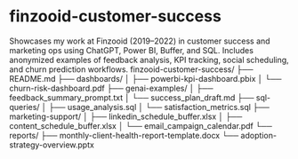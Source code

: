 # finzooid-customer-success
Showcases my work at Finzooid (2019–2022) in customer success and marketing ops using ChatGPT, Power BI, Buffer, and SQL. Includes anonymized examples of feedback analysis, KPI tracking, social scheduling, and churn prediction workflows.
finzooid-customer-success/
├── README.md
├── dashboards/
│   ├── powerbi-kpi-dashboard.pbix
│   └── churn-risk-dashboard.pdf
├── genai-examples/
│   ├── feedback_summary_prompt.txt
│   └── success_plan_draft.md
├── sql-queries/
│   ├── usage_analysis.sql
│   └── satisfaction_metrics.sql
├── marketing-support/
│   ├── linkedin_schedule_buffer.xlsx
│   ├── content_schedule_buffer.xlsx
│   └── email_campaign_calendar.pdf
└── reports/
    ├── monthly-client-health-report-template.docx
    └── adoption-strategy-overview.pptx
